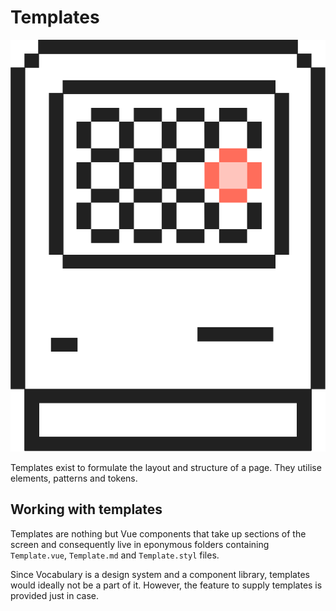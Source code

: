 # Templates

![representation](../assets/icons/template.svg)

Templates exist to formulate the layout and structure of a page. They utilise 
elements, patterns and tokens.

## Working with templates

Templates are nothing but Vue components that take up sections of the screen and 
consequently live in eponymous folders containing `Template.vue`, `Template.md` 
and `Template.styl` files.

Since Vocabulary is a design system and a component library, templates would 
ideally not be a part of it. However, the feature to supply templates is 
provided just in case.
